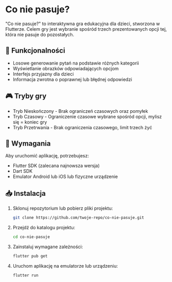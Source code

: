 # Co nie pasuje?

"Co nie pasuje?" to interaktywna gra edukacyjna dla dzieci, stworzona w Flutterze. Celem gry jest wybranie spośród trzech prezentowanych opcji tej, która nie pasuje do pozostałych.

## 📌 Funkcjonalności
- Losowe generowanie pytań na podstawie różnych kategorii
- Wyświetlanie obrazków odpowiadających opcjom
- Interfejs przyjazny dla dzieci
- Informacja zwrotna o poprawnej lub błędnej odpowiedzi

## 🎮 Tryby gry
- Tryb Nieskończony - Brak ograniczeń czasowych oraz pomyłek
- Tryb Czasowy - Ograniczenie czasowe wybrane spośród opcji, mylisz się = koniec gry
- Tryb Przetrwania - Brak ograniczenia czasowego, limit trzech żyć

## 🔧 Wymagania
Aby uruchomić aplikację, potrzebujesz:
- Flutter SDK (zalecana najnowsza wersja)
- Dart SDK
- Emulator Android lub iOS lub fizyczne urządzenie

## 📥 Instalacja
1. Sklonuj repozytorium lub pobierz pliki projektu:
   ```sh
   git clone https://github.com/twoje-repo/co-nie-pasuje.git
   ```
2. Przejdź do katalogu projektu:
   ```sh
   cd co-nie-pasuje
   ```
3. Zainstaluj wymagane zależności:
   ```sh
   flutter pub get
   ```
4. Uruchom aplikację na emulatorze lub urządzeniu:
   ```sh
   flutter run
   ```
